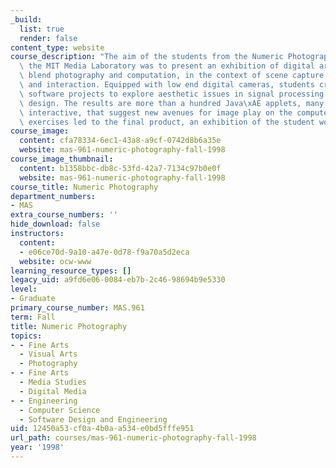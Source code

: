 ```yaml
---
_build:
  list: true
  render: false
content_type: website
course_description: "The aim of the students from the Numeric Photography class at\
  \ the MIT Media Laboratory was to present an exhibition of digital artworks which\
  \ blend photography and computation, in the context of scene capture, image play,\
  \ and interaction. Equipped with low end digital cameras, students created weekly\
  \ software projects to explore aesthetic issues in signal processing and interaction\
  \ design. The results are more than a hundred Java\xAE applets, many of which are\
  \ interactive, that suggest new avenues for image play on the computer. These weekly\
  \ exercises led to the final product, an exhibition of the student work.\n"
course_image:
  content: cfa78334-6ec1-43a8-a9cf-0742d8b6a35e
  website: mas-961-numeric-photography-fall-1998
course_image_thumbnail:
  content: b1358bbc-db8c-53fd-42a7-7134c97b0e0f
  website: mas-961-numeric-photography-fall-1998
course_title: Numeric Photography
department_numbers:
- MAS
extra_course_numbers: ''
hide_download: false
instructors:
  content:
  - e06ce70d-9a10-a47e-0d78-f9a70a5d2eca
  website: ocw-www
learning_resource_types: []
legacy_uid: a9fd6e06-0084-eb7b-2c46-98694b9e5330
level:
- Graduate
primary_course_number: MAS.961
term: Fall
title: Numeric Photography
topics:
- - Fine Arts
  - Visual Arts
  - Photography
- - Fine Arts
  - Media Studies
  - Digital Media
- - Engineering
  - Computer Science
  - Software Design and Engineering
uid: 12450a53-cf0a-4b0a-a534-e0bd5fffe951
url_path: courses/mas-961-numeric-photography-fall-1998
year: '1998'
---
```

